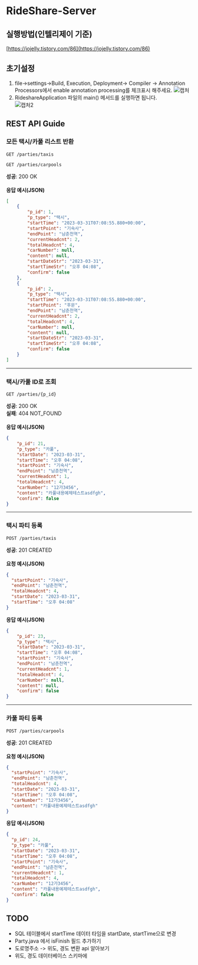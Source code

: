 # RideShare-Server
## 실행방법(인텔리제이 기준) 
[https://jojelly.tistory.com/86](https://jojelly.tistory.com/86)
## 초기설정
1. file->settings->Build, Execution, Deployment-> Compiler -> Annotation Processors에서 enable annotation processing를 체크표시 해주세요.
![캡처](https://user-images.githubusercontent.com/70526479/229042932-646348cf-5152-410a-bdce-9fdc85a1b695.PNG)
2. RideshareApplication 파일의 main() 메서드를 실행하면 됩니다.<br>
![캡처2](https://user-images.githubusercontent.com/70526479/229047097-cf8ed5c7-6415-4326-bfbe-928179b7b0c3.PNG)
## REST API Guide
### 모든 택시/카풀 리스트 반환
```http
GET /parties/taxis
```
```http
GET /parties/carpools
```
**성공**: 200 OK <br><br>
**응답 예시(JSON)**
```json
[
    {
        "p_id": 1,
        "p_type": "택시",
        "startTime": "2023-03-31T07:08:55.880+00:00",
        "startPoint": "기숙사",
        "endPoint": "남춘천역",
        "currentHeadcnt": 2,
        "totalHeadcnt": 4,
        "carNumber": null,
        "content": null,
        "startDateStr": "2023-03-31",
        "startTimeStr": "오후 04:08",
        "confirm": false
    },
    {
        "p_id": 2,
        "p_type": "택시",
        "startTime": "2023-03-31T07:08:55.880+00:00",
        "startPoint": "후문",
        "endPoint": "남춘천역",
        "currentHeadcnt": 2,
        "totalHeadcnt": 4,
        "carNumber": null,
        "content": null,
        "startDateStr": "2023-03-31",
        "startTimeStr": "오후 04:08",
        "confirm": false
    }
]
```
- - -
### 택시/카풀 ID로 조회
```http request
GET /parties/{p_id}
```
**성공**: 200 OK <br>
**실패**: 404 NOT_FOUND <BR><br>
**응답 예시(JSON)**
```json
{
    "p_id": 21,
    "p_type": "카풀",
    "startDate": "2023-03-31",
    "startTime": "오후 04:08",
    "startPoint": "기숙사",
    "endPoint": "남춘천역",
    "currentHeadcnt": 1,
    "totalHeadcnt": 4,
    "carNumber": "12가3456",
    "content": "카풀내용예제테스트asdfgh",
    "confirm": false
}
```
- - -
### 택시 파티 등록
```http request
POST /parties/taxis
```
**성공**: 201 CREATED <br><BR>
**요청 예시(JSON)**
```json
{
  "startPoint": "기숙사",
  "endPoint": "남춘천역",
  "totalHeadcnt": 4,
  "startDate": "2023-03-31",
  "startTime": "오후 04:08"
}
```
**응답 예시(JSON)**
```json
{
    "p_id": 23,
    "p_type": "택시",
    "startDate": "2023-03-31",
    "startTime": "오후 04:08",
    "startPoint": "기숙사",
    "endPoint": "남춘천역",
    "currentHeadcnt": 1,
    "totalHeadcnt": 4,
    "carNumber": null,
    "content": null,
    "confirm": false
}
```
- - -
### 카풀 파티 등록
```http request
POST /parties/carpools
```
**성공**: 201 CREATED <br><BR>
**요청 예시(JSON)**
```json
{
  "startPoint": "기숙사",
  "endPoint": "남춘천역",
  "totalHeadcnt": 4,
  "startDate": "2023-03-31",
  "startTime": "오후 04:08",
  "carNumber": "12가3456",
  "content": "카풀내용예제테스트asdfgh"
}
```
**응답 예시(JSON)**
```json
{
  "p_id": 24,
  "p_type": "카풀",
  "startDate": "2023-03-31",
  "startTime": "오후 04:08",
  "startPoint": "기숙사",
  "endPoint": "남춘천역",
  "currentHeadcnt": 1,
  "totalHeadcnt": 4,
  "carNumber": "12가3456",
  "content": "카풀내용예제테스트asdfgh",
  "confirm": false
}
```
## TODO
- SQL 테이블에서 startTime 데이터 타임을 startDate, startTime으로 변경
- Party.java 에서 isFinish 필드 추가하기
- 도로명주소 -> 위도, 경도 변환 api 알아보기
- 위도, 경도 데이터베이스 스키마에 
